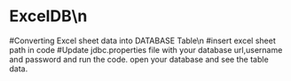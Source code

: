 # ExcelDB\n
#Converting Excel sheet data into DATABASE Table\n
#insert excel sheet path in code
#Update jdbc.properties file with your database url,username and password and run the code.
open your database and see the table data.


